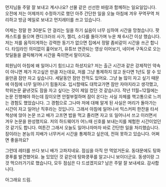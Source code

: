 먼지님들 주말 잘 보내고 계시나요? 선물 같은 선선한 바람과 함께하는 일요일입니다. 오전에 저는 어제까지 수정하기로 했던 아주 간단한 일을 오늘 아침에 겨우 꾸역꾸역 처리하고 방금 메일로 보내고 먼지레터를 쓰고 있습니다. 

어제는 정말 한 30분도 안 걸리는 일을 하기 싫음이 너무 심하여 시간을 망쳤습니다. 팟캐스트를 들으며 캔디크러쉬 사가, 젤리, 소다를 돌아가며 누운 채 6시간 이상 했습니다. 저는 저를 움직이게하는 강력한 동기가 없으면 집에서 정말 좀비같이 시간을 쓰곤 합니다. 타임라인 의미없이 훑어보기, 유튜브 연관되는 영상 이어보기, 네이버 구독으로 오는 핫딜들을 클릭해가며 시간을 죽이면서 말이지요.

희원님이 아침에 왜 일어나기 힘드냐고 하셨지요? 저는 출근 시간과 같은 강제적인 약속이 아니면 제가 자고싶은 만큼 자는데요, 저를 그냥 통제하지 않고 둔다면 1년도 잘 수 있을만큼 잠만 자고 싶습니다. 세달동안 잠만 잔적도 있어요. 그냥 늘 많이 자고 싶기 때문에 아침에 너무 일어나기 힘들지요. 입시할때도 대학교가면 잠만 자야지라고 생각했고, 학위논문 끝낸것도 잠을 자고 싶다는 것이 제일 컸던 것 같습니다. 작년 11월~12월에는 논문 진행해야 하는데 잠이오면 안절부절하며 잠이 온다는 사실 자체를 핵고통으로 느끼는 경험도 했었습니다. 그 경험으로 그나마 저에 대해 알게 된 사실은 머리가 돌아가는 시간이 자고 일어난 직후라는 것입니다. 그래서 아침에 일어나서 믹스커피 한잔을 타서 책상에 앉아 논문 쓰고 배가 고프면 밥을 먹고 졸리면 자고 또 일어나서 쓰고 이러면서 겨우 논문을 완성했지요. 저의 하드웨어가 어느때 신호를 보내는지를 체험한 시간이었던 것 같기도 합니다. 여튼간 그래서 오늘도 일어나자마자 바로 간단한 일을 처리했습니다. 잠이라는 본능의 지배가 너무커서 시간을 통제하고 싶은데, 전혀 못하고 있습니다. 어쩌면 좋을까요?

그런데 레터를 쓰다 보니 배가 고파지네요. 점심을 아직 안 먹었거든요. 동대문에도 탕화쿵푸를 발견했어요. 늘 있었던 것 같은데 탕화쿵푸를 알고나니 보이더군요. 동생이랑 그것 먹으러가기로 했습니다, 모두 점심은 다 드셨겠지요? 남은 주말 잘 보내세요.
감사합니다.


아그래요 드림. 